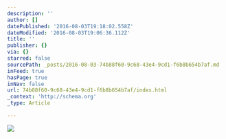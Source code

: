 ```yaml
---
description: ''
author: []
datePublished: '2016-08-03T19:18:02.558Z'
dateModified: '2016-08-03T19:06:36.112Z'
title: ''
publisher: {}
via: {}
starred: false
sourcePath: _posts/2016-08-03-74b88f60-9c68-43e4-9cd1-f6b8b654b7af.md
inFeed: true
hasPage: true
inNav: false
url: 74b88f60-9c68-43e4-9cd1-f6b8b654b7af/index.html
_context: 'http://schema.org'
_type: Article

---
```

![](https://the-grid-user-content.s3-us-west-2.amazonaws.com/6170b5c7-726a-4b72-81b8-141eeb62fd59.png)